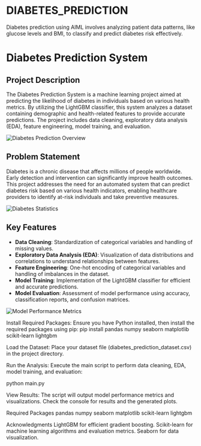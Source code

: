 # DIABETES_PREDICTION
Diabetes prediction using AIML involves analyzing patient data patterns, like glucose levels and BMI, to classify and predict diabetes risk effectively.

# Diabetes Prediction System

## Project Description
The Diabetes Prediction System is a machine learning project aimed at predicting the likelihood of diabetes in individuals based on various health metrics. By utilizing the LightGBM classifier, this system analyzes a dataset containing demographic and health-related features to provide accurate predictions. The project includes data cleaning, exploratory data analysis (EDA), feature engineering, model training, and evaluation.

![Diabetes Prediction Overview](images/diabetes_prediction_overview.png)  <!-- Replace with your image path -->

## Problem Statement
Diabetes is a chronic disease that affects millions of people worldwide. Early detection and intervention can significantly improve health outcomes. This project addresses the need for an automated system that can predict diabetes risk based on various health indicators, enabling healthcare providers to identify at-risk individuals and take preventive measures.

![Diabetes Statistics](images/diabetes_statistics.png)  <!-- Replace with your image path -->

## Key Features
- **Data Cleaning**: Standardization of categorical variables and handling of missing values.
- **Exploratory Data Analysis (EDA)**: Visualization of data distributions and correlations to understand relationships between features.
- **Feature Engineering**: One-hot encoding of categorical variables and handling of imbalances in the dataset.
- **Model Training**: Implementation of the LightGBM classifier for efficient and accurate predictions.
- **Model Evaluation**: Assessment of model performance using accuracy, classification reports, and confusion matrices.

![Model Performance Metrics](images/model_performance.png)  <!-- Replace with your image path -->

Install Required Packages: Ensure you have Python installed, then install the required packages using pip:
pip install pandas numpy seaborn matplotlib scikit-learn lightgbm

Load the Dataset: Place your dataset file (diabetes_prediction_dataset.csv) in the project directory.

Run the Analysis: Execute the main script to perform data cleaning, EDA, model training, and evaluation:

python main.py

View Results: The script will output model performance metrics and visualizations. Check the console for results and the generated plots.

Required Packages
pandas
numpy
seaborn
matplotlib
scikit-learn
lightgbm


Acknowledgments
LightGBM for efficient gradient boosting.
Scikit-learn for machine learning algorithms and evaluation metrics.
Seaborn for data visualization.








